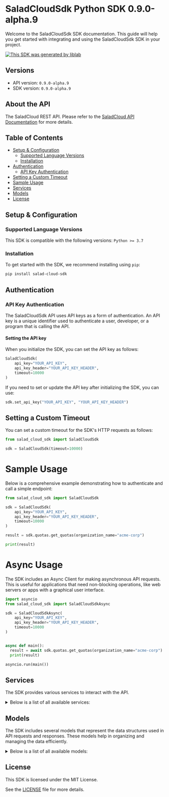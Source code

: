 # SaladCloudSdk Python SDK 0.9.0-alpha.9<a id="saladcloudsdk-python-sdk-090-alpha9"></a>

Welcome to the SaladCloudSdk SDK documentation. This guide will help you get started with integrating and using the SaladCloudSdk SDK in your project.

[![This SDK was generated by liblab](https://public-liblab-readme-assets.s3.us-east-1.amazonaws.com/built-by-liblab-icon.svg)](https://liblab.com/?utm_source=readme)

## Versions<a id="versions"></a>

- API version: `0.9.0-alpha.9`
- SDK version: `0.9.0-alpha.9`

## About the API<a id="about-the-api"></a>

The SaladCloud REST API. Please refer to the [SaladCloud API Documentation](https://docs.salad.com/api-reference) for more details.

## Table of Contents<a id="table-of-contents"></a>

- [Setup & Configuration](#setup--configuration)
  - [Supported Language Versions](#supported-language-versions)
  - [Installation](#installation)
- [Authentication](#authentication)
  - [API Key Authentication](#api-key-authentication)
- [Setting a Custom Timeout](#setting-a-custom-timeout)
- [Sample Usage](#sample-usage)
- [Services](#services)
- [Models](#models)
- [License](#license)

## Setup & Configuration<a id="setup--configuration"></a>

### Supported Language Versions<a id="supported-language-versions"></a>

This SDK is compatible with the following versions: `Python >= 3.7`

### Installation<a id="installation"></a>

To get started with the SDK, we recommend installing using `pip`:

```bash
pip install salad-cloud-sdk
```

## Authentication<a id="authentication"></a>

### API Key Authentication<a id="api-key-authentication"></a>

The SaladCloudSdk API uses API keys as a form of authentication. An API key is a unique identifier used to authenticate a user, developer, or a program that is calling the API.

#### Setting the API key<a id="setting-the-api-key"></a>

When you initialize the SDK, you can set the API key as follows:

```py
SaladCloudSdk(
    api_key="YOUR_API_KEY",
    api_key_header="YOUR_API_KEY_HEADER",
    timeout=10000
)
```

If you need to set or update the API key after initializing the SDK, you can use:

```py
sdk.set_api_key("YOUR_API_KEY", "YOUR_API_KEY_HEADER")
```

## Setting a Custom Timeout<a id="setting-a-custom-timeout"></a>

You can set a custom timeout for the SDK's HTTP requests as follows:

```py
from salad_cloud_sdk import SaladCloudSdk

sdk = SaladCloudSdk(timeout=10000)
```

# Sample Usage<a id="sample-usage"></a>

Below is a comprehensive example demonstrating how to authenticate and call a simple endpoint:

```py
from salad_cloud_sdk import SaladCloudSdk

sdk = SaladCloudSdk(
    api_key="YOUR_API_KEY",
    api_key_header="YOUR_API_KEY_HEADER",
    timeout=10000
)

result = sdk.quotas.get_quotas(organization_name="acme-corp")

print(result)

```

# Async Usage<a id="async-usage"></a>

The SDK includes an Async Client for making asynchronous API requests. This is useful for applications that need non-blocking operations, like web servers or apps with a graphical user interface.

```py
import asyncio
from salad_cloud_sdk import SaladCloudSdkAsync

sdk = SaladCloudSdkAsync(
    api_key="YOUR_API_KEY",
    api_key_header="YOUR_API_KEY_HEADER",
    timeout=10000
)


async def main():
  result = await sdk.quotas.get_quotas(organization_name="acme-corp")
  print(result)

asyncio.run(main())
```

## Services<a id="services"></a>

The SDK provides various services to interact with the API.

<details> 
<summary>Below is a list of all available services:</summary>

| Name                |
| :------------------ |
| container_groups    |
| workload_errors     |
| system_logs         |
| queues              |
| quotas              |
| inference_endpoints |
| organization_data   |
| webhook_secret_key  |

</details>

## Models<a id="models"></a>

The SDK includes several models that represent the data structures used in API requests and responses. These models help in organizing and managing the data efficiently.

<details> 
<summary>Below is a list of all available models:</summary>

| Name                                     | Description                                                                                                                                                                                                                                                                                                                                                           |
| :--------------------------------------- | :-------------------------------------------------------------------------------------------------------------------------------------------------------------------------------------------------------------------------------------------------------------------------------------------------------------------------------------------------------------------- |
| ContainerGroupCollection                 | A paginated collection of container groups that provides a structured way to access multiple container group resources in a single response.                                                                                                                                                                                                                          |
| ContainerGroupCreationRequest            | Represents a request to create a container group, which manages a collection of container instances with shared configuration and scaling policies                                                                                                                                                                                                                    |
| ContainerGroup                           | A container group definition that represents a scalable set of identical containers running as a distributed service                                                                                                                                                                                                                                                  |
| ContainerGroupPatch                      | Represents a request to update a container group                                                                                                                                                                                                                                                                                                                      |
| ContainerGroupInstanceCollection         | A collection of container group instances returned as part of a paginated response or batch operation result.                                                                                                                                                                                                                                                         |
| ContainerGroupInstance                   | A Container Group Instance represents a running instance of a container group on a specific machine. It provides information about the execution state, readiness, and version of the deployed container group.                                                                                                                                                       |
| ContainerGroupInstancePatch              | Represents a request to update a container group instance                                                                                                                                                                                                                                                                                                             |
| WorkloadErrorList                        | Represents a list of workload errors                                                                                                                                                                                                                                                                                                                                  |
| SystemLogList                            | Represents a list of system logs                                                                                                                                                                                                                                                                                                                                      |
| QueueCollection                          | Represents a Queue Collection                                                                                                                                                                                                                                                                                                                                         |
| QueuePrototype                           | Represents a request to create a new queue.                                                                                                                                                                                                                                                                                                                           |
| Queue                                    | Represents a queue.                                                                                                                                                                                                                                                                                                                                                   |
| QueuePatch                               | Represents a request to update an existing queue.                                                                                                                                                                                                                                                                                                                     |
| QueueJobCollection                       | Represents a Queue Job Collection                                                                                                                                                                                                                                                                                                                                     |
| QueueJobPrototype                        | Represents a request to create a queue job                                                                                                                                                                                                                                                                                                                            |
| QueueJob                                 | Represents a queue job                                                                                                                                                                                                                                                                                                                                                |
| Quotas                                   | Represents the organization quotas                                                                                                                                                                                                                                                                                                                                    |
| InferenceEndpointCollection              | Represents a page from the collection of inference endpoints.                                                                                                                                                                                                                                                                                                         |
| InferenceEndpoint                        | Represents an inference endpoint                                                                                                                                                                                                                                                                                                                                      |
| InferenceEndpointJobCollection           | Represents a collection of inference endpoint jobs                                                                                                                                                                                                                                                                                                                    |
| InferenceEndpointJobPrototype            | Represents a request to create a inference endpoint job                                                                                                                                                                                                                                                                                                               |
| InferenceEndpointJob                     | Represents a inference endpoint job                                                                                                                                                                                                                                                                                                                                   |
| GpuClassesList                           | Represents a list of GPU classes                                                                                                                                                                                                                                                                                                                                      |
| WebhookSecretKey                         | Represents a webhook secret key                                                                                                                                                                                                                                                                                                                                       |
| Container                                | Represents a container with its configuration and resource requirements.                                                                                                                                                                                                                                                                                              |
| CountryCode                              | ISO 3166-1 alpha-2 country codes                                                                                                                                                                                                                                                                                                                                      |
| ContainerGroupState                      | Represents the operational state of a container group during its lifecycle, including timing information, status, and instance distribution metrics. This state captures the current execution status, start and finish times, and provides visibility into the operational health across instances.                                                                  |
| ContainerGroupLivenessProbe              | Defines a liveness probe for container groups that determines when to restart a container if it becomes unhealthy                                                                                                                                                                                                                                                     |
| ContainerGroupNetworkingConfiguration    | Network configuration for container groups that defines connectivity, routing, and access control settings                                                                                                                                                                                                                                                            |
| ContainerGroupPriority                   | Specifies the priority level for container group execution, which determines resource allocation and scheduling precedence.                                                                                                                                                                                                                                           |
| QueueBasedAutoscalerConfiguration        | Defines configuration for automatically scaling container instances based on queue length. The autoscaler monitors a queue and adjusts the number of running replicas to maintain the desired queue length.                                                                                                                                                           |
| ContainerGroupQueueConnection            | Configuration for connecting a container group to a message queue system, enabling asynchronous communication between services.                                                                                                                                                                                                                                       |
| ContainerGroupReadinessProbe             | Defines how to check if a container is ready to serve traffic. The readiness probe determines whether the container's application is ready to accept traffic. If the readiness probe fails, the container is considered not ready and traffic will not be sent to it.                                                                                                 |
| ContainerRestartPolicy                   | Specifies the policy for restarting containers when they exit or fail.                                                                                                                                                                                                                                                                                                |
| ContainerGroupStartupProbe               | Defines a probe that checks if a container application has started successfully. Startup probes help prevent applications from being prematurely marked as unhealthy during initialization. The probe can use HTTP requests, TCP connections, gRPC calls, or shell commands to determine startup status.                                                              |
| ContainerLogging                         | Configuration options for directing container logs to a logging provider. This schema enables you to specify a single logging destination for container output, supporting monitoring, debugging, and analytics use cases. Each provider has its own configuration parameters defined in the referenced schemas. Only one logging provider can be selected at a time. |
| ContainerResourceRequirements            | Specifies the resource requirements for a container.                                                                                                                                                                                                                                                                                                                  |
| AxiomLoggingConfiguration                | Configuration settings for integrating container logs with the Axiom logging service. When specified, container logs will be forwarded to the Axiom instance defined by these parameters.                                                                                                                                                                             |
| DatadogLoggingConfiguration              | Configuration for forwarding container logs to Datadog monitoring service.                                                                                                                                                                                                                                                                                            |
| ContainerLoggingConfigurationHttp1       | Configuration for sending container logs to an HTTP endpoint. Defines how logs are formatted, compressed, and transmitted.                                                                                                                                                                                                                                            |
| NewRelicLoggingConfiguration             | Configuration for sending container logs to New Relic's log management platform.                                                                                                                                                                                                                                                                                      |
| ContainerLoggingSplunkConfiguration      | Configuration settings for forwarding container logs to a Splunk instance.                                                                                                                                                                                                                                                                                            |
| TcpLoggingConfiguration                  | Configuration for forwarding container logs to a remote TCP endpoint                                                                                                                                                                                                                                                                                                  |
| DatadogTagForContainerLogging            | Represents a Datadog tag used for container logging metadata.                                                                                                                                                                                                                                                                                                         |
| ContainerLoggingHttpHeader               | Represents an HTTP header used for container logging configuration.                                                                                                                                                                                                                                                                                                   |
| ContainerGroupInstanceStatusCount        | A summary of container group instances categorized by their current lifecycle status                                                                                                                                                                                                                                                                                  |
| ContainerGroupStatus                     | Represents the current operational state of a container group within the Salad platform.                                                                                                                                                                                                                                                                              |
| ContainerGroupProbeExec                  | Defines the exec action for a probe in a container group. This is used to execute a command inside a container for health checks.                                                                                                                                                                                                                                     |
| ContainerGroupGRpcProbe                  | Configuration for gRPC-based health probes in container groups, used to determine container health status.                                                                                                                                                                                                                                                            |
| ContainerGroupHttpProbeConfiguration     | Defines HTTP probe configuration for container health checks within a container group.                                                                                                                                                                                                                                                                                |
| ContainerGroupTcpProbe                   | Configuration for a TCP probe used to check container health via network connectivity.                                                                                                                                                                                                                                                                                |
| ContainerGroupProbeHttpHeader            |                                                                                                                                                                                                                                                                                                                                                                       |
| HttpScheme                               | The protocol scheme used for HTTP probe requests in container health checks.                                                                                                                                                                                                                                                                                          |
| TheContainerGroupNetworkingLoadBalancer  | The container group networking load balancer.                                                                                                                                                                                                                                                                                                                         |
| ContainerNetworkingProtocol              | Defines the communication protocol used for network traffic between containers or external systems. Currently supports HTTP protocol for web-based communication.                                                                                                                                                                                                     |
| ContainerConfiguration                   | Configuration for creating a container within a container group. Defines the container image, resource requirements, environment variables, and other settings needed to deploy and run the container.                                                                                                                                                                |
| CreateContainerGroupNetworking           | Network configuration for container groups specifying connectivity parameters, including authentication, protocol, and timeout settings                                                                                                                                                                                                                               |
| ContainerConfigurationLogging            | Configuration options for directing container logs to a logging provider. This schema enables you to specify a single logging destination for container output, supporting monitoring, debugging, and analytics use cases. Each provider has its own configuration parameters defined in the referenced schemas. Only one logging provider can be selected at a time. |
| ContainerRegistryAuthentication          | Authentication configuration for various container registry types, including AWS ECR, Docker Hub, GCP GAR, GCP GCR, and basic authentication.                                                                                                                                                                                                                         |
| ContainerLoggingConfigurationHttp2       | Configuration for sending container logs to an HTTP endpoint. Defines how logs are formatted, compressed, and transmitted.                                                                                                                                                                                                                                            |
| ContainerRegistryAuthenticationAwsEcr    | Authentication details for AWS Elastic Container Registry (ECR)                                                                                                                                                                                                                                                                                                       |
| ContainerRegistryAuthenticationBasic     | Basic username and password authentication for generic container registries                                                                                                                                                                                                                                                                                           |
| ContainerRegistryAuthenticationDockerHub | Authentication details for Docker Hub registry                                                                                                                                                                                                                                                                                                                        |
| ContainerRegistryAuthenticationGcpGar    | Authentication details for Google Artifact Registry (GAR)                                                                                                                                                                                                                                                                                                             |
| ContainerRegistryAuthenticationGcpGcr    | Authentication details for Google Container Registry (GCR)                                                                                                                                                                                                                                                                                                            |
| UpdateContainer                          | Represents an update container object                                                                                                                                                                                                                                                                                                                                 |
| UpdateContainerGroupNetworking           | Represents update container group networking parameters                                                                                                                                                                                                                                                                                                               |
| UpdateContainerLogging                   | Configuration options for directing container logs to a logging provider. This schema enables you to specify a single logging destination for container output, supporting monitoring, debugging, and analytics use cases. Each provider has its own configuration parameters defined in the referenced schemas. Only one logging provider can be selected at a time. |
| ContainerResourceUpdateSchema            | Defines the resource specifications that can be modified for a container group, including CPU, memory, GPU classes, and storage allocations.                                                                                                                                                                                                                          |
| TheContainerGroupInstanceState           | The state of the container group instance                                                                                                                                                                                                                                                                                                                             |
| WorkloadError                            | Represents a workload error                                                                                                                                                                                                                                                                                                                                           |
| SystemLog                                | Represents a system log                                                                                                                                                                                                                                                                                                                                               |
| QueueJobEvent                            | Represents an event for queue job                                                                                                                                                                                                                                                                                                                                     |
| ContainerGroupsQuotas                    | Represents the organization quotas for container groups                                                                                                                                                                                                                                                                                                               |
| Status                                   | The current status.                                                                                                                                                                                                                                                                                                                                                   |
| InferenceEndpointJobEvent                | Represents an event for inference endpoint job                                                                                                                                                                                                                                                                                                                        |
| InferenceEndpointJobEventAction          | The action that was taken on the inference endpoint job.                                                                                                                                                                                                                                                                                                              |
| GpuClass                                 | Represents a GPU Class                                                                                                                                                                                                                                                                                                                                                |
| GpuClassPrice                            | Represents the price of a GPU class for a given container group priority                                                                                                                                                                                                                                                                                              |

</details>

## License<a id="license"></a>

This SDK is licensed under the MIT License.

See the [LICENSE](LICENSE) file for more details.
